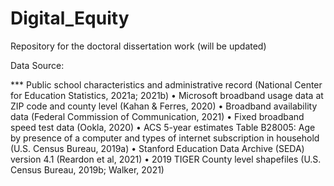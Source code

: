 # Digital_Equity
Repository for the doctoral dissertation work (will be updated)

Data Source:

***	Public school characteristics and administrative record (National Center for Education Statistics, 2021a; 2021b)
•	Microsoft broadband usage data at ZIP code and county level (Kahan & Ferres, 2020)
•	Broadband availability data (Federal Commission of Communication, 2021)
•	Fixed broadband speed test data (Ookla, 2020)
•	ACS 5-year estimates Table B28005: Age by presence of a computer and types of internet subscription in household (U.S. Census Bureau, 2019a)
•	Stanford Education Data Archive (SEDA) version 4.1 (Reardon et al, 2021)
•	2019 TIGER County level shapefiles (U.S. Census Bureau, 2019b; Walker, 2021)

